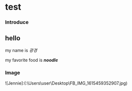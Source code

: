 # test
### Introduce
## hello
my name is *광경*


my favorite food is ***noodle***


 ### Image
 
![Jennie]:(:\Users\user\Desktop\FB_IMG_1615459352907.jpg)
 
